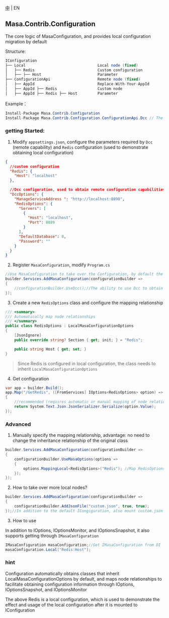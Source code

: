 [中](README.zh-CN.md) | EN

## Masa.Contrib.Configuration

The core logic of MasaConfiguration, and provides local configuration migration by default

Structure:

```c#
IConfiguration
├── Local                                Local node (fixed)
│   ├── Redis                            Custom configuration
│   ├── ├── Host                         Parameter
├── ConfigurationApi                     Remote node (fixed)
│   ├── AppId                            Replace-With-Your-AppId
│   ├── AppId ├── Redis                  Custom node
│   ├── AppId ├── Redis ├── Host         Parameter
```

Example：


``` C#
Install-Package Masa.Contrib.Configuration
Install-Package Masa.Contrib.Configuration.ConfigurationApi.Dcc // The ability of remote configuration is provided by Dcc, and other remote configuration providers can be replaced as needed (not required)
```

### getting Started:

1. Modify `appsettings.json`, configure the parameters required by `Dcc` (remote capability) and `Redis` configuration (used to demonstrate obtaining local configuration)

``` json
{
  //custom configuration
  "Redis": {
    "Host": "localhost"
  },

  //Dcc configuration, used to obtain remote configuration capabilities (not required)
  "DccOptions": {
    "ManageServiceAddress ": "http://localhost:8890",
    "RedisOptions": {
      "Servers": [
        {
          "Host": "localhost",
          "Port": 8889
        }
      ],
      "DefaultDatabase": 0,
      "Password": ""
    }
  }
}
```

2. Register `MasaConfiguration`, modify `Program.cs`

``` c#
//Use MasaConfiguration to take over the Configuration, by default the current Configuration will be mounted under the Local node
builder.Services.AddMasaConfiguration(configurationBuilder =>
{
    //configurationBuilder.UseDcc();//The ability to use Dcc to obtain remote configuration, provided by Masa.Contrib.Configuration.ConfigurationApi.Dcc (not required)
});
```

3. Create a new `RedisOptions` class and configure the mapping relationship

``` c#
/// <summary>
/// Automatically map node relationships
/// </summary>
public class RedisOptions : LocalMasaConfigurationOptions
{
    [JsonIgnore]
    public override string? Section { get; init; } = "Redis";

    public string Host { get; set; }
}
```

> Since Redis is configured in local configuration, the class needs to inherit `LocalMasaConfigurationOptions`

4. Get configuration

``` C#
var app = builder.Build();
app.Map("/GetRedis", ([FromServices] IOptions<RedisOptions> option) =>
{
    //recommended (requires automatic or manual mapping of node relationships before it can be used)
    return System.Text.Json.JsonSerializer.Serialize(option.Value);
});
```

### Advanced

1. Manually specify the mapping relationship, advantage: no need to change the inheritance relationship of the original class

``` C#
builder.Services.AddMasaConfiguration(configurationBuilder =>
{
    configurationBuilder.UseMasaOptions(options =>
    {
        options.MappingLocal<RedisOptions>("Redis"); //Map RedisOptions binding to Local:Redis node
    });
});
```

2. How to take over more local nodes?

``` c#
builder.Services.AddMasaConfiguration(configurationBuilder =>
{
    configurationBuilder.AddJsonFile("custom.json", true, true);
});//In addition to the default ICongiguration, also mount custom.json into the new Configuration
```

3. How to use

In addition to IOptions, IOptionsMonitor, and IOptionsSnapshot, it also supports getting through `IMasaConfiguration`

``` c#
IMasaConfiguration masaConfiguration;//Get IMasaConfiguration from DI
masaConfiguration.Local["Redis:Host"];
```

### hint

Configuration automatically obtains classes that inherit LocalMasaConfigurationOptions by default, and maps node relationships to facilitate obtaining configuration information through IOptions, IOptionsSnapshot, and IOptionsMonitor

The above Redis is a local configuration, which is used to demonstrate the effect and usage of the local configuration after it is mounted to IConfiguration